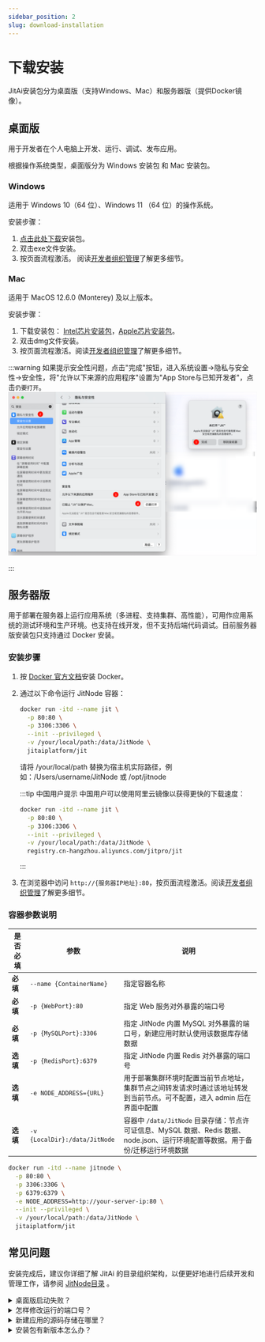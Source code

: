 ```yaml
---
sidebar_position: 2
slug: download-installation
---
```


# 下载安装

JitAi安装包分为桌面版（支持Windows、Mac）和服务器版（提供Docker镜像）。

## 桌面版

用于开发者在个人电脑上开发、运行、调试、发布应用。

根据操作系统类型，桌面版分为 Windows 安装包 和  Mac 安装包。

### Windows

适用于 Windows 10（64 位）、Windows 11 （64 位）的操作系统。

安装步骤：

1. [点击此处下载](https://apk.jit.pro/latest/windows/jit.exe)安装包。
2. 双击exe文件安装。
3. 按页面流程激活。 阅读[开发者组织管理](../devguide/installation-activation/developer-organization-management)了解更多细节。

### Mac

适用于 MacOS 12.6.0 (Monterey) 及以上版本。

安装步骤：

1. 下载安装包： [Intel芯片安装包](https://apk.jit.pro/latest/darwin/x64/jit.dmg)，[Apple芯片安装包](https://apk.jit.pro/latest/darwin/arm/jit.dmg)。
2. 双击dmg文件安装。
3. 按页面流程激活。阅读[开发者组织管理](../devguide/installation-activation/developer-organization-management)了解更多细节。

:::warning
如果提示安全性问题，点击"完成"按钮，进入系统设置->隐私与安全性->安全性，将"允许以下来源的应用程序"设置为"App Store与已知开发者"，点击`仍要打开`。
![Apple安全验证问题](./img/apple_validation.png)

:::

## 服务器版

用于部署在服务器上运行应用系统（多进程、支持集群、高性能），可用作应用系统的测试环境和生产环境。也支持在线开发，但不支持后端代码调试。目前服务器版安装包只支持通过 Docker 安装。

### 安装步骤

1. 按 [Docker 官方文档](https://docs.docker.com/manuals/)安装 Docker。

2. 通过以下命令运行 JitNode 容器：

   ```bash
   docker run -itd --name jit \
     -p 80:80 \
     -p 3306:3306 \
     --init --privileged \
     -v /your/local/path:/data/JitNode \
     jitaiplatform/jit
   ```
   请将 /your/local/path 替换为宿主机实际路径，例如：/Users/username/JitNode 或 /opt/jitnode

   :::tip 中国用户提示
   中国用户可以使用阿里云镜像以获得更快的下载速度：
   ```bash
   docker run -itd --name jit \
     -p 80:80 \
     -p 3306:3306 \
     --init --privileged \
     -v /your/local/path:/data/JitNode \
     registry.cn-hangzhou.aliyuncs.com/jitpro/jit
   ```
   :::

3. 在浏览器中访问 `http://{服务器IP地址}:80`，按页面流程激活。阅读[开发者组织管理](../devguide/installation-activation/developer-organization-management)了解更多细节。


### 容器参数说明

| 是否必填 | 参数 | 说明 |
|---------|------|------|
| **必填** | `--name {ContainerName}` | 指定容器名称 |
| **必填** | `-p {WebPort}:80` | 指定 Web 服务对外暴露的端口号 |
| **必填** | `-p {MySQLPort}:3306` | 指定 JitNode 内置 MySQL 对外暴露的端口号，新建应用时默认使用该数据库存储数据 |
| **选填** | `-p {RedisPort}:6379` | 指定 JitNode 内置 Redis 对外暴露的端口号 |
| **选填** | `-e NODE_ADDRESS={URL}` | 用于部署集群环境时配置当前节点地址，集群节点之间转发请求时通过该地址转发到当前节点。可不配置，进入 admin 后在界面中配置 |
| **选填** | `-v {LocalDir}:/data/JitNode` | 容器中 `/data/JitNode` 目录存储：节点许可证信息、MySQL 数据、Redis 数据、node.json、运行环境配置等数据。用于备份/迁移运行环境数据 |

```bash title="完整参数启动命令示例"
docker run -itd --name jitnode \
  -p 80:80 \
  -p 3306:3306 \
  -p 6379:6379 \
  -e NODE_ADDRESS=http://your-server-ip:80 \
  --init --privileged \
  -v /your/local/path:/data/JitNode \
  jitaiplatform/jit
```

## 常见问题

安装完成后，建议你详细了解 JitAi 的目录组织架构，以便更好地进行后续开发和管理工作，请参阅 [JitNode目录](../reference/runtime-platform/jitnode-directory) 。

<details>
<summary>桌面版启动失败？</summary>

请先确认本地没有进程占用8080端口。

</details>

<details>
<summary>怎样修改运行的端口号？</summary>

修改 `JitProjects/node.json` 中的 PORT 值。默认是 8080。

</details>

<details>
<summary>新建应用的源码存储在哪里？</summary>

桌面版存储在 `JitProjects/environs` 文件夹下，Docker版存储在 `/data/JitNode/home/environs`

</details>


<details>
<summary>安装包有新版本怎么办？</summary>

针对服务器版，AdminApp会在页面顶部提示安装包依赖更新信息，点击即可自动重启更新。如果是Docker镜像更新，则需要用户手动拉取新版本镜像，并使用新镜像重新启动容器，映射目录保持和旧版本一致即可。

针对桌面版，需要手动关闭Jit并重新启动。

</details>